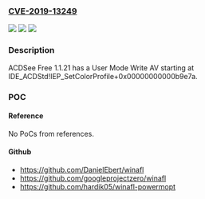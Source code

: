 ### [CVE-2019-13249](https://cve.mitre.org/cgi-bin/cvename.cgi?name=CVE-2019-13249)
![](https://img.shields.io/static/v1?label=Product&message=n%2Fa&color=blue)
![](https://img.shields.io/static/v1?label=Version&message=n%2Fa&color=blue)
![](https://img.shields.io/static/v1?label=Vulnerability&message=n%2Fa&color=brighgreen)

### Description

ACDSee Free 1.1.21 has a User Mode Write AV starting at IDE_ACDStd!IEP_SetColorProfile+0x00000000000b9e7a.

### POC

#### Reference
No PoCs from references.

#### Github
- https://github.com/DanielEbert/winafl
- https://github.com/googleprojectzero/winafl
- https://github.com/hardik05/winafl-powermopt

